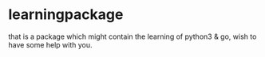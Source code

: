 # learningpackage
that is a package which might contain the learning of python3 &amp; go, wish to have some help with you.
